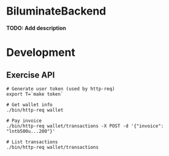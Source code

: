# BiluminateBackend

**TODO: Add description**

# Development
## Exercise API

    # Generate user token (used by http-req)
    export T=`make token` 

    # Get wallet info
    ./bin/http-req wallet
    
    # Pay invoice
    ./bin/http-req wallet/transactions -X POST -d '{"invoice": "lntb500u...200"}'
    
    # List transactions
    ./bin/http-req wallet/transactions

